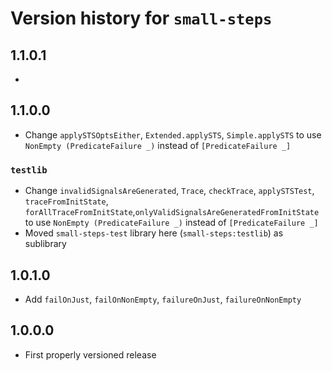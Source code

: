 # Version history for `small-steps`

## 1.1.0.1

*

## 1.1.0.0

* Change `applySTSOptsEither`, `Extended.applySTS`, `Simple.applySTS`
  to use `NonEmpty (PredicateFailure _)` instead of `[PredicateFailure _]`

### `testlib`

* Change `invalidSignalsAreGenerated`, `Trace`, `checkTrace`, `applySTSTest`, `traceFromInitState`, `forAllTraceFromInitState`,`onlyValidSignalsAreGeneratedFromInitState` to use `NonEmpty (PredicateFailure _)` instead of `[PredicateFailure _]`
* Moved `small-steps-test` library here (`small-steps:testlib`) as sublibrary

## 1.0.1.0

* Add `failOnJust`, `failOnNonEmpty`, `failureOnJust`, `failureOnNonEmpty`

## 1.0.0.0

* First properly versioned release
